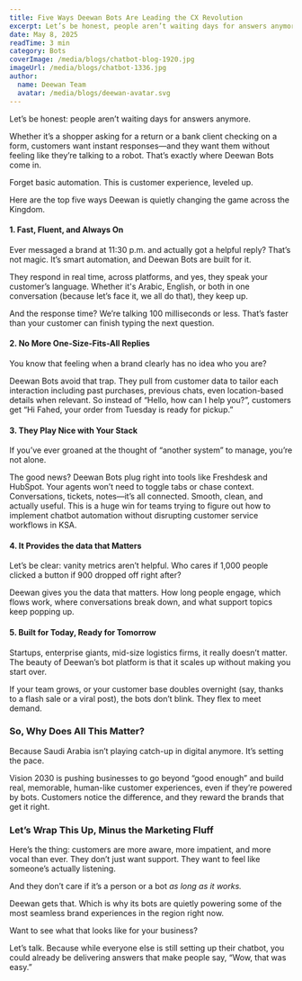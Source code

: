 ```yaml
---
title: Five Ways Deewan Bots Are Leading the CX Revolution
excerpt: Let’s be honest, people aren’t waiting days for answers anymore.
date: May 8, 2025
readTime: 3 min
category: Bots
coverImage: /media/blogs/chatbot-blog-1920.jpg
imageUrl: /media/blogs/chatbot-1336.jpg
author:
  name: Deewan Team
  avatar: /media/blogs/deewan-avatar.svg
---
```


Let’s be honest: people aren’t waiting days for answers anymore.

Whether it’s a shopper asking for a return or a bank client checking on a form, customers want instant responses—and they want them without feeling like they’re talking to a robot. That’s exactly where Deewan Bots come in.

Forget basic automation. This is customer experience, leveled up.

Here are the top five ways Deewan is quietly changing the game across the Kingdom.

#### 1\. Fast, Fluent, and Always On

Ever messaged a brand at 11:30 p.m. and actually got a helpful reply? That’s not magic. It’s smart automation, and Deewan Bots are built for it.

They respond in real time, across platforms, and yes, they speak your customer’s language. Whether it's Arabic, English, or both in one conversation (because let’s face it, we all do that), they keep up.

And the response time? We’re talking 100 milliseconds or less. That’s faster than your customer can finish typing the next question.

#### 2\. No More One-Size-Fits-All Replies

You know that feeling when a brand clearly has no idea who you are?

Deewan Bots avoid that trap. They pull from customer data to tailor each interaction including past purchases, previous chats, even location-based details when relevant. So instead of “Hello, how can I help you?”, customers get “Hi Fahed, your order from Tuesday is ready for pickup.”

#### 3\. They Play Nice with Your Stack

If you’ve ever groaned at the thought of “another system” to manage, you’re not alone.

The good news? Deewan Bots plug right into tools like Freshdesk and HubSpot. Your agents won’t need to toggle tabs or chase context. Conversations, tickets, notes—it’s all connected. Smooth, clean, and actually useful. This is a huge win for teams trying to figure out how to implement chatbot automation without disrupting customer service workflows in KSA.

#### 4\. It Provides the data that Matters 

Let’s be clear: vanity metrics aren’t helpful. Who cares if 1,000 people clicked a button if 900 dropped off right after?

Deewan gives you the data that matters. How long people engage, which flows work, where conversations break down, and what support topics keep popping up. 

#### 5\. Built for Today, Ready for Tomorrow

Startups, enterprise giants, mid-size logistics firms, it really doesn’t matter. The beauty of Deewan’s bot platform is that it scales up without making you start over.

If your team grows, or your customer base doubles overnight (say, thanks to a flash sale or a viral post), the bots don’t blink. They flex to meet demand.

### So, Why Does All This Matter?

Because Saudi Arabia isn’t playing catch-up in digital anymore. It’s setting the pace.

Vision 2030 is pushing businesses to go beyond “good enough” and build real, memorable, human-like customer experiences, even if they’re powered by bots. Customers notice the difference, and they reward the brands that get it right.

### Let’s Wrap This Up, Minus the Marketing Fluff

Here’s the thing: customers are more aware, more impatient, and more vocal than ever. They don’t just want support. They want to feel like someone’s actually listening.

And they don’t care if it’s a person or a bot _as long as it works._

Deewan gets that. Which is why its bots are quietly powering some of the most seamless brand experiences in the region right now.

Want to see what that looks like for your business?

Let’s talk. Because while everyone else is still setting up their chatbot, you could already be delivering answers that make people say, “Wow, that was easy.”